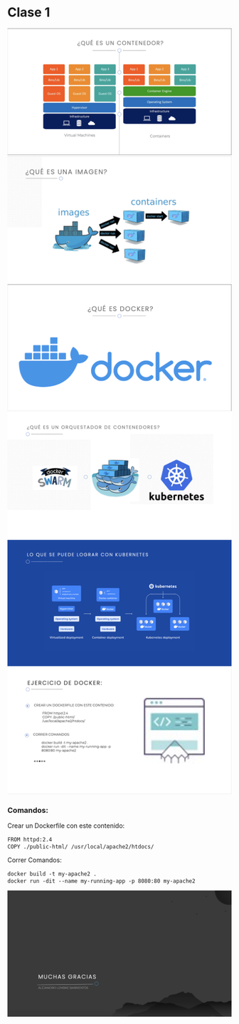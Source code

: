 # Clase 1
![Diap1](./img/Diap1.png)
![Diap2](./img/Diap2.png)
![Diap3](./img/Diap3.png)
![Diap4](./img/Diap4.png)
![Diap5](./img/Diap5.png)
![Diap6](./img/Diap6.png)

### Comandos:
Crear un Dockerfile con este contenido:
```
FROM httpd:2.4 
COPY ./public-html/ /usr/local/apache2/htdocs/
```
Correr Comandos:
```
docker build -t my-apache2 .
docker run -dit --name my-running-app -p 8080:80 my-apache2
```

![Diap6](../img/Agradecimiento.png)
